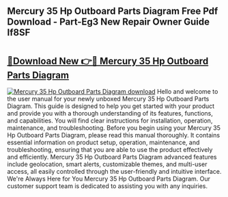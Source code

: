 ## Mercury 35 Hp Outboard Parts Diagram Free Pdf Download - Part-Eg3 New Repair Owner Guide If8SF

# <h2><a href="http://dfpr6iw.blite.top/?on=Mercury+35+Hp+Outboard+Parts+Diagram">🔗Download New 👉🔴 Mercury 35 Hp Outboard Parts Diagram</a></h2>

[![Mercury 35 Hp Outboard Parts Diagram download](https://i.imgur.com/lujVjoI.png)](http://dfpr6iw.blite.top/?on=Mercury+35+Hp+Outboard+Parts+Diagram)
Hello and welcome to the user manual for your newly unboxed Mercury 35 Hp Outboard Parts Diagram. This guide is designed to help you get started with your product and provide you with a thorough understanding of its features, functions, and capabilities. You will find clear instructions for installation, operation, maintenance, and troubleshooting. Before you begin using your Mercury 35 Hp Outboard Parts Diagram, please read this manual thoroughly. It contains essential information on product setup, operation, maintenance, and troubleshooting, ensuring that you are able to use the product effectively and efficiently. Mercury 35 Hp Outboard Parts Diagram advanced features include geolocation, smart alerts, customizable themes, and multi-user access, all easily controlled through the user-friendly and intuitive interface. We're Always Here for You Mercury 35 Hp Outboard Parts Diagram. Our customer support team is dedicated to assisting you with any inquiries.
